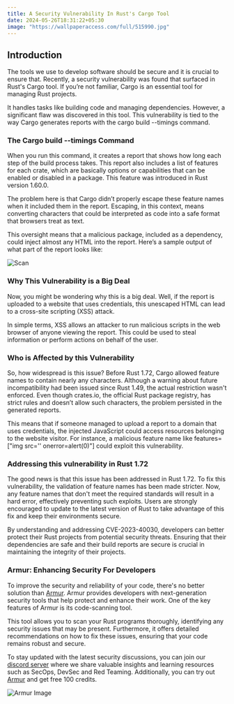 ```yaml
---
title: A Security Vulnerability In Rust's Cargo Tool
date: 2024-05-26T18:31:22+05:30
image: "https://wallpaperaccess.com/full/515990.jpg"
---
```


## Introduction

The tools we use to develop software should be secure and it is crucial to ensure that. Recently, a security vulnerability was found that surfaced in Rust's Cargo tool. If you’re not familiar, Cargo is an essential tool for managing Rust projects.

It handles tasks like building code and managing dependencies. However, a significant flaw was discovered in this tool. This vulnerability is tied to the way Cargo generates reports with the cargo build --timings command.

### The Cargo build --timings Command

When you run this command, it creates a report that shows how long each step of the build process takes. This report also includes a list of features for each crate, which are basically options or capabilities that can be enabled or disabled in a package. This feature was introduced in Rust version 1.60.0.

The problem here is that Cargo didn’t properly escape these feature names when it included them in the report. Escaping, in this context, means converting characters that could be interpreted as code into a safe format that browsers treat as text.

This oversight means that a malicious package, included as a dependency, could inject almost any HTML into the report. Here’s a sample output of what part of the report looks like:

![Scan](https://i.imgur.com/mMWrHAL.png)

### Why This Vulnerability is a Big Deal

Now, you might be wondering why this is a big deal. Well, if the report is uploaded to a website that uses credentials, this unescaped HTML can lead to a cross-site scripting (XSS) attack.

In simple terms, XSS allows an attacker to run malicious scripts in the web browser of anyone viewing the report. This could be used to steal information or perform actions on behalf of the user.

### Who is Affected by this Vulnerability

So, how widespread is this issue? Before Rust 1.72, Cargo allowed feature names to contain nearly any characters. Although a warning about future incompatibility had been issued since Rust 1.49, the actual restriction wasn't enforced. Even though crates.io, the official Rust package registry, has strict rules and doesn’t allow such characters, the problem persisted in the generated reports.

This means that if someone managed to upload a report to a domain that uses credentials, the injected JavaScript could access resources belonging to the website visitor. For instance, a malicious feature name like features=["img src='' onerror=alert(0)"] could exploit this vulnerability.

### Addressing this vulnerability in Rust 1.72

The good news is that this issue has been addressed in Rust 1.72. To fix this vulnerability, the validation of feature names has been made stricter. Now, any feature names that don't meet the required standards will result in a hard error, effectively preventing such exploits. Users are strongly encouraged to update to the latest version of Rust to take advantage of this fix and keep their environments secure.

By understanding and addressing CVE-2023-40030, developers can better protect their Rust projects from potential security threats. Ensuring that their dependencies are safe and their build reports are secure is crucial in maintaining the integrity of their projects.

### Armur: Enhancing Security For Developers

To improve the security and reliability of your code, there's no better solution than [Armur](https://armur.ai). Armur provides developers with next-generation security tools that help protect and enhance their work. One of the key features of Armur is its code-scanning tool.

This tool allows you to scan your Rust programs thoroughly, identifying any security issues that may be present. Furthermore, it offers detailed recommendations on how to fix these issues, ensuring that your code remains robust and secure.

To stay updated with the latest security discussions, you can join our [discord server](https://discord.com/invite/qGMMmgFnZD) where we share valuable insights and learning resources such as SecOps, DevSec and Red Teaming. Additionally, you can try out [Armur](https://armur.ai) and get free 100 credits.

![Armur Image](https://i.imgur.com/PgDlWyK.png)
